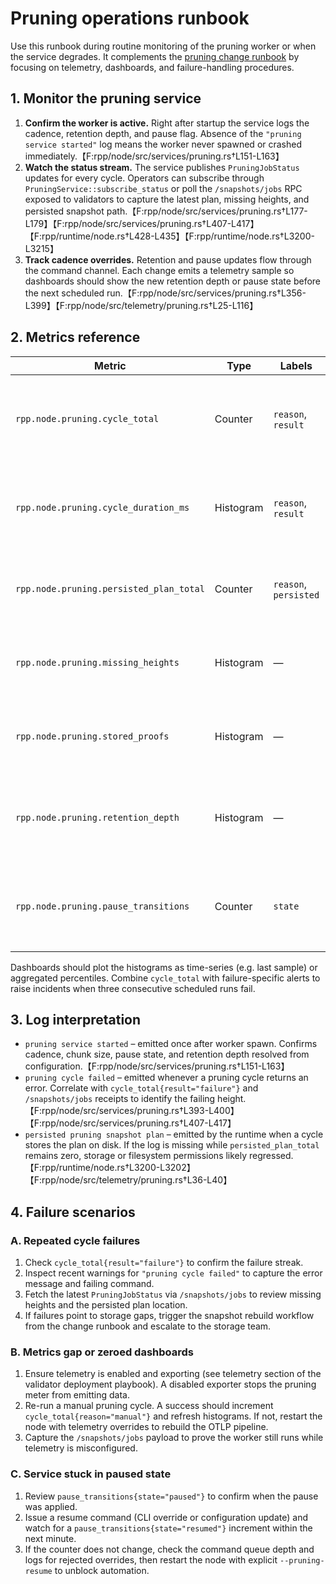 # Pruning operations runbook

Use this runbook during routine monitoring of the pruning worker or when the
service degrades. It complements the [pruning change runbook](pruning.md) by
focusing on telemetry, dashboards, and failure-handling procedures.

## 1. Monitor the pruning service

1. **Confirm the worker is active.** Right after startup the service logs the
   cadence, retention depth, and pause flag. Absence of the
   `"pruning service started"` log means the worker never spawned or crashed
   immediately.【F:rpp/node/src/services/pruning.rs†L151-L163】
2. **Watch the status stream.** The service publishes `PruningJobStatus` updates
   for every cycle. Operators can subscribe through `PruningService::subscribe_status`
   or poll the `/snapshots/jobs` RPC exposed to validators to capture the latest
   plan, missing heights, and persisted snapshot path.【F:rpp/node/src/services/pruning.rs†L177-L179】【F:rpp/node/src/services/pruning.rs†L407-L417】【F:rpp/runtime/node.rs†L428-L435】【F:rpp/runtime/node.rs†L3200-L3215】
3. **Track cadence overrides.** Retention and pause updates flow through the
   command channel. Each change emits a telemetry sample so dashboards should
   show the new retention depth or pause state before the next scheduled run.【F:rpp/node/src/services/pruning.rs†L356-L399】【F:rpp/node/src/telemetry/pruning.rs†L25-L116】

## 2. Metrics reference

| Metric | Type | Labels | Operational use |
|--------|------|--------|-----------------|
| `rpp.node.pruning.cycle_total` | Counter | `reason`, `result` | Alert when scheduled cycles fail repeatedly or when manual runs dominate.【F:rpp/node/src/telemetry/pruning.rs†L31-L35】【F:rpp/node/src/services/pruning.rs†L391-L399】 |
| `rpp.node.pruning.cycle_duration_ms` | Histogram | `reason`, `result` | Plot p50/p95 to ensure rebuilds complete before the next cadence tick.【F:rpp/node/src/telemetry/pruning.rs†L25-L30】【F:rpp/node/src/services/pruning.rs†L391-L399】 |
| `rpp.node.pruning.persisted_plan_total` | Counter | `reason`, `persisted` | Detect when cycles stop emitting snapshot plans (possible storage regression).【F:rpp/node/src/telemetry/pruning.rs†L36-L40】【F:rpp/runtime/node.rs†L3200-L3202】 |
| `rpp.node.pruning.missing_heights` | Histogram | — | Surface sudden growth in backlog requiring manual hydration.【F:rpp/node/src/telemetry/pruning.rs†L41-L44】【F:rpp/runtime/node.rs†L3200-L3207】 |
| `rpp.node.pruning.stored_proofs` | Histogram | — | Validate that pruning proofs continue to sync to storage.【F:rpp/node/src/telemetry/pruning.rs†L46-L49】【F:rpp/runtime/node.rs†L3200-L3207】 |
| `rpp.node.pruning.retention_depth` | Histogram | — | Confirm override depth applied during incidents.【F:rpp/node/src/telemetry/pruning.rs†L51-L55】【F:rpp/node/src/services/pruning.rs†L356-L399】 |
| `rpp.node.pruning.pause_transitions` | Counter | `state` | Alert when the service is paused longer than the agreed maintenance window.【F:rpp/node/src/telemetry/pruning.rs†L56-L59】【F:rpp/node/src/services/pruning.rs†L356-L366】 |

Dashboards should plot the histograms as time-series (e.g. last sample) or
aggregated percentiles. Combine `cycle_total` with failure-specific alerts to
raise incidents when three consecutive scheduled runs fail.

## 3. Log interpretation

- `pruning service started` – emitted once after worker spawn. Confirms cadence,
  chunk size, pause state, and retention depth resolved from configuration.【F:rpp/node/src/services/pruning.rs†L151-L163】
- `pruning cycle failed` – emitted whenever a pruning cycle returns an error.
  Correlate with `cycle_total{result="failure"}` and `/snapshots/jobs` receipts
  to identify the failing height.【F:rpp/node/src/services/pruning.rs†L393-L400】【F:rpp/node/src/services/pruning.rs†L407-L417】
- `persisted pruning snapshot plan` – emitted by the runtime when a cycle
  stores the plan on disk. If the log is missing while `persisted_plan_total`
  remains zero, storage or filesystem permissions likely regressed.【F:rpp/runtime/node.rs†L3200-L3202】【F:rpp/node/src/telemetry/pruning.rs†L36-L40】

## 4. Failure scenarios

### A. Repeated cycle failures

1. Check `cycle_total{result="failure"}` to confirm the failure streak.
2. Inspect recent warnings for `"pruning cycle failed"` to capture the error
   message and failing command.
3. Fetch the latest `PruningJobStatus` via `/snapshots/jobs` to review missing
   heights and the persisted plan location.
4. If failures point to storage gaps, trigger the snapshot rebuild workflow
   from the change runbook and escalate to the storage team.

### B. Metrics gap or zeroed dashboards

1. Ensure telemetry is enabled and exporting (see telemetry section of the
   validator deployment playbook). A disabled exporter stops the pruning meter
   from emitting data.
2. Re-run a manual pruning cycle. A success should increment
   `cycle_total{reason="manual"}` and refresh histograms. If not, restart the
   node with telemetry overrides to rebuild the OTLP pipeline.
3. Capture the `/snapshots/jobs` payload to prove the worker still runs while
   telemetry is misconfigured.

### C. Service stuck in paused state

1. Review `pause_transitions{state="paused"}` to confirm when the pause was
   applied.
2. Issue a resume command (CLI override or configuration update) and watch for a
   `pause_transitions{state="resumed"}` increment within the next minute.
3. If the counter does not change, check the command queue depth and logs for
   rejected overrides, then restart the node with explicit `--pruning-resume` to
   unblock automation.
